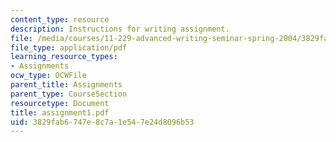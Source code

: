 ```yaml
---
content_type: resource
description: Instructions for writing assignment.
file: /media/courses/11-229-advanced-writing-seminar-spring-2004/3829fab6747e8c7a1e547e24d8096b53_assignment1.pdf
file_type: application/pdf
learning_resource_types:
- Assignments
ocw_type: OCWFile
parent_title: Assignments
parent_type: CourseSection
resourcetype: Document
title: assignment1.pdf
uid: 3829fab6-747e-8c7a-1e54-7e24d8096b53
---
```

